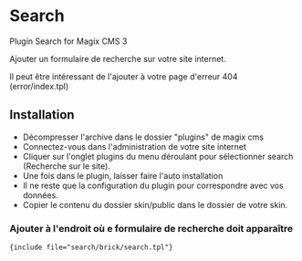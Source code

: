 # Search
Plugin Search for Magix CMS 3

Ajouter un formulaire de recherche sur votre site internet.

Il peut être intéressant de l'ajouter à votre page d'erreur 404 (error/index.tpl)

## Installation
 * Décompresser l'archive dans le dossier "plugins" de magix cms
 * Connectez-vous dans l'administration de votre site internet
 * Cliquer sur l'onglet plugins du menu déroulant pour sélectionner search (Recherche sur le site).
 * Une fois dans le plugin, laisser faire l'auto installation
 * Il ne reste que la configuration du plugin pour correspondre avec vos données.
 * Copier le contenu du dossier skin/public dans le dossier de votre skin.

### Ajouter à l'endroit où e formulaire de recherche doit apparaître

```smarty
{include file="search/brick/search.tpl"}
````